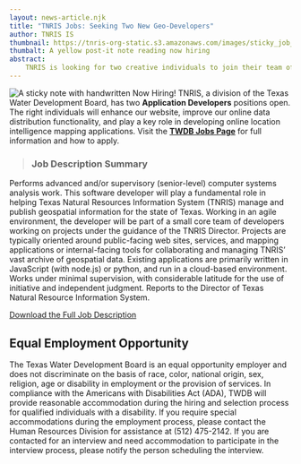 ```yaml
---
layout: news-article.njk
title: "TNRIS Jobs: Seeking Two New Geo-Developers"
author: TNRIS IS
thumbnail: https://tnris-org-static.s3.amazonaws.com/images/sticky_job_square.jpg
thumbalt: A yellow post-it note reading now hiring
abstract:
    TNRIS is looking for two creative individuals to join their team of passionate solution seekers for the delivery of geographic information and location solution services.
---
```

<p class="lead"><img class="pull-right" src="https://tnris-org-static.s3.amazonaws.com/images/sticky_job_square.jpg" alt="A sticky note with handwritten Now Hiring!"> TNRIS, a division of the Texas Water Development Board, has two <strong>Application Developers</strong> positions open. The right individuals will enhance our website, improve our online data distribution functionality, and play a key role in developing online location intelligence mapping applications. Visit the <a href="https://www.twdb.texas.gov/jobs/"><strong>TWDB Jobs Page</strong></a> for full information and how to apply.</p>


>### Job Description Summary
Performs advanced and/or supervisory (senior-level) computer systems analysis work. This software developer will play a fundamental role in helping Texas Natural Resources Information System (TNRIS) manage and publish geospatial information for the state of Texas. Working in an agile environment, the developer will be part of a small core team of developers working on projects under the guidance of the TNRIS Director. Projects are typically oriented around public-facing web sites, services, and mapping applications or internal-facing tools for collaborating and managing TNRIS’ vast archive of geospatial data. Existing applications are primarily written in JavaScript (with node.js) or python, and run in a cloud-based environment. Works under minimal supervision, with considerable latitude for the use of initiative and independent judgment. Reports to the Director of Texas Natural Resource Information System.

<a class="btn btn-lg btn-success center-block" href="https://www.twdb.texas.gov/jobs/doc/17-05.pdf"><i class="glyphicon glyphicon-download-alt"></i> Download the Full Job Description</a>


## Equal Employment Opportunity

The Texas Water Development Board is an equal opportunity employer and does not discriminate on the basis of race, color, national origin, sex, religion, age or disability in employment or the provision of services. In compliance with the Americans with Disabilities Act (ADA), TWDB will provide reasonable accommodation during the hiring and selection process for qualified individuals with a disability. If you require special accommodations during the employment process, please contact the Human Resources Division for assistance at (512) 475-2142. If you are contacted for an interview and need accommodation to participate in the interview process, please notify the person scheduling the interview.
